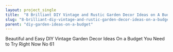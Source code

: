 ```yaml
---
layout: project_single
title:  "8 Brilliant DIY Vintage and Rustic Garden Decor Ideas on A Budget You Need to Try Right Now"
slug: "8-brilliant-diy-vintage-and-rustic-garden-decor-ideas-on-a-budget-you-need-to-try"
parent: "diy-garden-ideas-on-a-budget"
---
```

Beautiful and Easy DIY Vintage Garden Decor Ideas On a Budget You Need to Try Right Now No 61